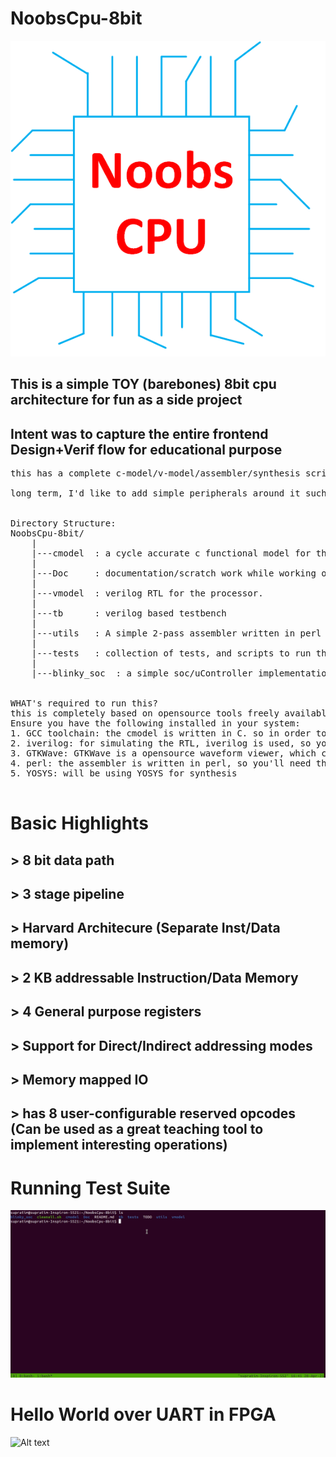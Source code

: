 # NoobsCpu-8bit
![Alt text](NoobsCPU.png?raw=true "NoobsCPU")

## This is a simple TOY (barebones) 8bit cpu architecture for fun as a side project
## Intent was to capture the entire frontend Design+Verif flow for educational purpose

<pre>
this has a complete c-model/v-model/assembler/synthesis scripts for ice40 fpga

long term, I'd like to add simple peripherals around it such as uart/spi and treat it as simple mcu, running a simple game


Directory Structure:
NoobsCpu-8bit/
    |
    |---cmodel  : a cycle accurate c functional model for the cpu
    |
    |---Doc     : documentation/scratch work while working on the project. The start was with an xls file that briefly captures the ISA
    |
    |---vmodel  : verilog RTL for the processor.
    |
    |---tb      : verilog based testbench
    |
    |---utils   : A simple 2-pass assembler written in perl for the NoobsCpu-ISA. a bram based memory generator+initializer for ice40 FPGA
    |
    |---tests   : collection of tests, and scripts to run them on cmodel and RTL
    |
    |---blinky_soc  : a simple soc/uController implementation with NoobsCpu core and 1 LED as GPIO + UART TX


WHAT's required to run this?
this is completely based on opensource tools freely available.
Ensure you have the following installed in your system:
1. GCC toolchain: the cmodel is written in C. so in order to compile it you need gcc, or some other C compiler.
2. iverilog: for simulating the RTL, iverilog is used, so you'll need that
3. GTKWave: GTKWave is a opensource waveform viewer, which can be used to view/debug from vcd wavedumps, the tb produces for each test
4. perl: the assembler is written in perl, so you'll need that. + also used for a fpga_bram generator, for ice40 fpga
5. YOSYS: will be using YOSYS for synthesis

</pre>

# Basic Highlights
## > 8 bit data path
## > 3 stage pipeline
## > Harvard Architecure (Separate Inst/Data memory)
## > 2 KB addressable Instruction/Data Memory
## > 4 General purpose registers
## > Support for Direct/Indirect addressing modes
## > Memory mapped IO
## > has 8 user-configurable reserved opcodes (Can be used as a great teaching tool to implement interesting operations)

# Running Test Suite
![Alt text](gifs/running_test_suite.gif?raw=true "NoobsCPU_tests")

# Hello World over UART in FPGA
![Alt text](gifs/blinky_soc_programming.gif?raw=true "NoobsCPU_hello_world")
